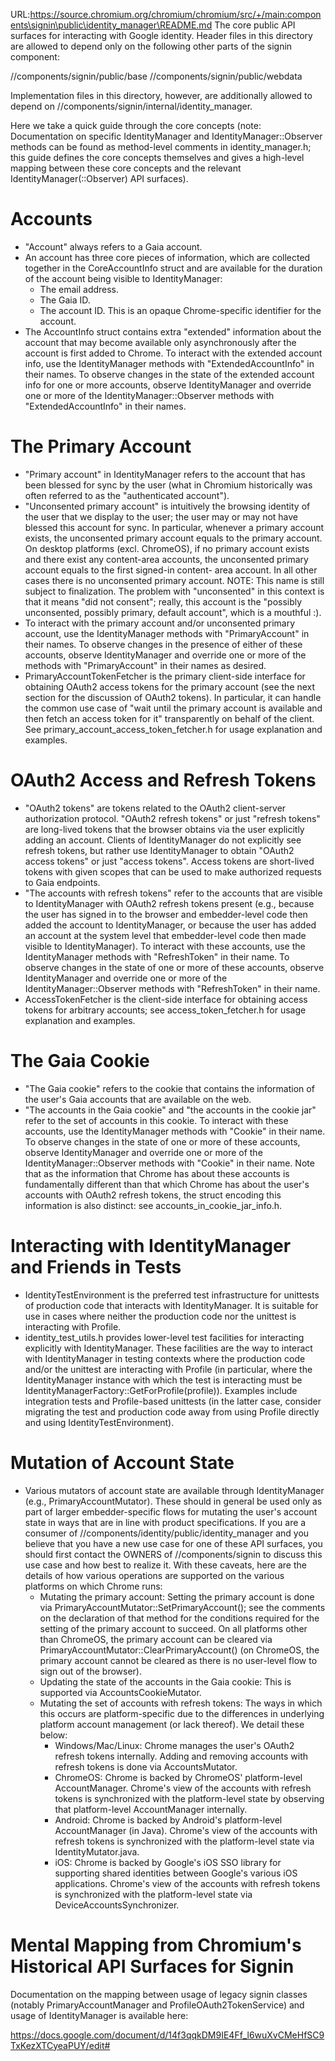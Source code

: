 URL:https://source.chromium.org/chromium/chromium/src/+/main:components\signin\public\identity_manager\README.md
The core public API surfaces for interacting with Google identity. Header files
in this directory are allowed to depend only on the following other parts of the
signin component:

//components/signin/public/base
//components/signin/public/webdata

Implementation files in this directory, however, are additionally allowed to
depend on //components/signin/internal/identity_manager.

Here we take a quick guide through the core concepts (note: Documentation on
specific IdentityManager and IdentityManager::Observer methods can be found as
method-level comments in identity_manager.h; this guide defines the core
concepts themselves and gives a high-level mapping between these core concepts
and the relevant IdentityManager(::Observer) API surfaces).

# Accounts
- "Account" always refers to a Gaia account.
- An account has three core pieces of information, which are collected together
  in the CoreAccountInfo struct and are available for the duration of the
  account being visible to IdentityManager:
  - The email address.
  - The Gaia ID.
  - The account ID. This is an opaque Chrome-specific identifier for the
    account.
- The AccountInfo struct contains extra "extended" information about the account
  that may become available only asynchronously after the account is first added
  to Chrome. To interact with the extended account info, use the IdentityManager
  methods with "ExtendedAccountInfo" in their names. To observe changes in the
  state of the extended account info for one or more accounts, observe
  IdentityManager and override one or more of the IdentityManager::Observer
  methods with "ExtendedAccountInfo" in their names.

# The Primary Account
- "Primary account" in IdentityManager refers to the account that has been
  blessed for sync by the user (what in Chromium historically was often referred
  to as the "authenticated account").
- "Unconsented primary account" is intuitively the browsing identity of the user
  that we display to the user; the user may or may not have blessed this account
  for sync. In particular, whenever a primary account exists, the unconsented
  primary account equals to the primary account. On desktop platforms (excl.
  ChromeOS), if no primary account exists and there exist any content-area
  accounts, the unconsented primary account equals to the first signed-in content-
  area account. In all other cases there is no unconsented primary account.
  NOTE: This name is still subject to finalization. The problem with
  "unconsented" in this context is that it means "did not consent"; really, this
  account is the "possibly unconsented, possibly primary, default account", which
  is a mouthful :).
- To interact with the primary account and/or unconsented primary account, use
  the IdentityManager methods with "PrimaryAccount" in their names. To observe
  changes in the presence of either of these accounts, observe IdentityManager
  and override one or more of the methods with "PrimaryAccount" in their names
  as desired.
- PrimaryAccountTokenFetcher is the primary client-side interface for obtaining
  OAuth2 access tokens for the primary account (see the next section for the
  discussion of OAuth2 tokens). In particular, it can handle the common use case
  of "wait until the primary account is available and then fetch an access token
  for it" transparently on behalf of the client. See
  primary_account_access_token_fetcher.h for usage explanation and examples.

# OAuth2 Access and Refresh Tokens
- "OAuth2 tokens" are tokens related to the OAuth2 client-server authorization
  protocol. "OAuth2 refresh tokens" or just "refresh tokens" are long-lived
  tokens that the browser obtains via the user explicitly adding an account.
  Clients of IdentityManager do not explicitly see refresh tokens, but rather use
  IdentityManager to obtain "OAuth2 access tokens" or just "access tokens".
  Access tokens are short-lived tokens with given scopes that can be used to make
  authorized requests to Gaia endpoints.
- "The accounts with refresh tokens" refer to the accounts that are visible to
  IdentityManager with OAuth2 refresh tokens present (e.g., because the user has
    signed in to the browser and embedder-level code then added the account to
    IdentityManager, or because the user has added an account at the
    system level that embedder-level code then made visible to IdentityManager).
  To interact with these accounts, use the IdentityManager methods with
  "RefreshToken" in their name. To observe changes in the state of one or more
  of these accounts, observe IdentityManager and override one or more of the
  IdentityManager::Observer methods with "RefreshToken" in their name.
- AccessTokenFetcher is the client-side interface for obtaining access tokens
  for arbitrary accounts; see access_token_fetcher.h for usage explanation and
  examples.

# The Gaia Cookie
- "The Gaia cookie" refers to the cookie that contains the information of the
  user's Gaia accounts that are available on the web.
- "The accounts in the Gaia cookie" and "the accounts in the cookie jar" refer to
  the set of accounts in this cookie. To interact with these accounts, use the
  IdentityManager methods with "Cookie" in their name. To observe changes in the
  state of one or more of these accounts, observe IdentityManager and override
  one or more of the IdentityManager::Observer methods with "Cookie" in their
  name. Note that as the information that Chrome has about these accounts is
  fundamentally different than that which Chrome has about the user's accounts
  with OAuth2 refresh tokens, the struct encoding this information is also
  distinct: see accounts_in_cookie_jar_info.h.

# Interacting with IdentityManager and Friends in Tests
- IdentityTestEnvironment is the preferred test infrastructure for unittests
  of production code that interacts with IdentityManager. It is suitable for
  use in cases where neither the production code nor the unittest is interacting
  with Profile.
- identity_test_utils.h provides lower-level test facilities for interacting
  explicitly with IdentityManager. These facilities are the way to interact with
  IdentityManager in testing contexts where the production code and/or the
  unittest are interacting with Profile (in particular, where the
  IdentityManager instance with which the test is interacting must be
  IdentityManagerFactory::GetForProfile(profile)). Examples include integration
  tests and Profile-based unittests (in the latter case, consider migrating the
  test and production code away from using Profile directly and using
  IdentityTestEnvironment).

# Mutation of Account State
- Various mutators of account state are available through IdentityManager (e.g.,
  PrimaryAccountMutator). These should in general be used only as part of larger
  embedder-specific flows for mutating the user's account state in ways that are
  in line with product specifications. If you are a consumer of
  //components/identity/public/identity_manager and you believe that you have a
  new use case for one of these API surfaces, you should first contact the
  OWNERS of //components/signin to discuss this use case and how best to realize
  it. With these caveats, here are the details of how various operations are
  supported on the various platforms on which Chrome runs:
  * Mutating the primary account: Setting the primary account is done via
    PrimaryAccountMutator::SetPrimaryAccount(); see the comments on the
    declaration of that method for the conditions required for the setting of
    the primary account to succeed. On all platforms other than ChromeOS, the
    primary account can be cleared via
    PrimaryAccountMutator::ClearPrimaryAccount() (on ChromeOS, the primary
    account cannot be cleared as there is no user-level flow to sign out of
    the browser).
  * Updating the state of the accounts in the Gaia cookie: This is supported via
    AccountsCookieMutator.
  * Mutating the set of accounts with refresh tokens: The ways in which this
    occurs are platform-specific due to the differences in underlying platform
    account management (or lack thereof). We detail these below:
    - Windows/Mac/Linux: Chrome manages the user's OAuth2 refresh tokens
      internally. Adding and removing accounts with refresh tokens is done via
      AccountsMutator.
    - ChromeOS: Chrome is backed by ChromeOS' platform-level AccountManager.
      Chrome's view of the accounts with refresh tokens is synchronized with
      the platform-level state by observing that platform-level AccountManager
      internally.
    - Android: Chrome is backed by Android's platform-level AccountManager (in
      Java). Chrome's view of the accounts with refresh tokens is synchronized
      with the platform-level state via IdentityMutator.java.
    - iOS: Chrome is backed by Google's iOS SSO library for supporting shared
      identities between Google's various iOS applications. Chrome's view of the
      accounts with refresh tokens is synchronized with the platform-level state
      via DeviceAccountsSynchronizer.

# Mental Mapping from Chromium's Historical API Surfaces for Signin
Documentation on the mapping between usage of legacy signin
classes (notably PrimaryAccountManager and ProfileOAuth2TokenService) and usage
of IdentityManager is available here:

https://docs.google.com/document/d/14f3qqkDM9IE4Ff_l6wuXvCMeHfSC9TxKezXTCyeaPUY/edit#
